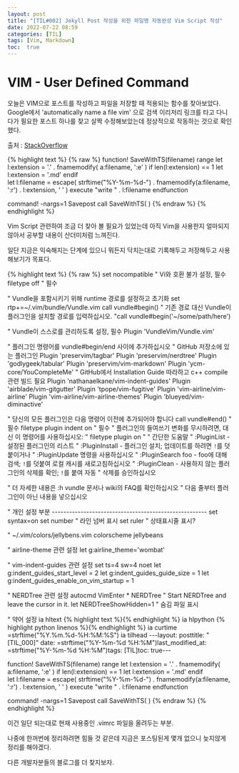 ```yaml
---
layout: post
title: "[TIL#002] Jekyll Post 작성을 위한 파일명 자동완성 Vim Script 작성" 
date: 2022-07-22 08:59
categories: [TIL]
tags: [Vim, Markdown]
toc:  true
---
```

# VIM - User Defined Command 

 오늘은 VIM으로 포스트를 작성하고 파일을 저장할 때 적용되는 함수를 찾아보았다.
 Google에서 'automatically name a file vim' 으로 검색 이리저리 링크를 타고 다니다가 필요한 포스트 하나를 찾고 살짝 수정해보았는데 정상적으로 작동하는 것으로 확인했다.

출처 : [StackOverflow](https://stackoverflow.com/questions/25163347/automatically-append-current-date-to-file-name-when-saving-in-vim)

{% highlight text %}
{% raw %}
function! SaveWithTS(filename) range
	let l:extension = '.' . fnamemodify( a:filename, ':e' )	
	if len(l:extension) == 1
		let l:extension = '.md'
	endif	
	let l:filename = escape( strftime("%Y-%m-%d-") . fnamemodify(a:filename, ':r') . l:extension, ' ' )	
	execute "write " . l:filename
endfunction

command! -nargs=1 Savepost call SaveWithTS( <q-args> )
{% endraw %}
{% endhighlight %}

Vim Script 관련하여 조금 더 찾아 볼 필요가 있었는데 아직 Vim을 사용한지 얼마되지 않아서 공부할 내용이 산더미처럼 느껴진다.

일단 지금은 익숙해지는 단계에 있으니 뭐든지 닥치는대로 기록해두고 저장해두고 사용해보기가 목표다.


{% highlight text %}
{% raw %}
set nocompatible              " Vi와 호환 불가 설정, 필수
filetype off                  " 필수

" Vundle을 포함시키기 위해 runtime 경로를 설정하고 초기화
set rtp+=~/.vim/bundle/Vundle.vim
call vundle#begin()
" 기존 경로 대신 Vundle이 플러그인을 설치할 경로를 입력하십시오.
"call vundle#begin('~/some/path/here')

" Vundle이 스스로를 관리하도록 설정, 필수
Plugin 'VundleVim/Vundle.vim'

" 플러그인 명령어를 vundle#begin/end 사이에 추가하십시오
" GitHub 저장소에 있는 플러그인
Plugin 'preservim/tagbar'
Plugin 'preservim/nerdtree'
Plugin 'godlygeek/tabular'
Plugin 'preservim/vim-markdown'
Plugin 'ycm-core/YouCompleteMe'			" GitHub에서 Installation Guide 따라하고 c++ compile 관련 빌드 필요
Plugin 'nathanaelkane/vim-indent-guides'
Plugin 'airblade/vim-gitgutter'
Plugin 'tpope/vim-fugitive' 
Plugin 'vim-airline/vim-airline'
Plugin 'vim-airline/vim-airline-themes'
Plugin 'blueyed/vim-diminactive'

" 당신의 모든 플러그인은 다음 명령어 이전에 추가되어야 합니다
call vundle#end()            " 필수
filetype plugin indent on    " 필수
" 플러그인의 들여쓰기 변화를 무시하려면, 대신 이 명령어를 사용하십시오:
" filetype plugin on
"
" 간단한 도움말
" :PluginList       - 설정된 플러그인의 리스트
" :PluginInstall    - 플러그인 설치; 업데이트를 하려면 `!`를 덧붙이거나
" :PluginUpdate 명령을 사용하십시오
" :PluginSearch foo - foo에 대해 검색; `!`를 덧붙여 로컬 캐시를 새로고침하십시오
" :PluginClean      - 사용하지 않는 플러그인의 삭제를 확인; `!`를 붙여 자동
" 		      삭제를 승인하십시오

" 더 자세한 내용은 :h vundle 문서나 wiki의 FAQ를 확인하십시오
" 다음 줄부터 플러그인이 아닌 내용을 넣으십시오

" 개인 설정 부분 ------------------------------------------------------
set syntax=on
set number 	" 라인 넘버 표시
set ruler	" 상태표시줄 표시?

" ~/.vim/colors/jellybens.vim
colorscheme jellybeans

" airline-theme 관련 설정
let g:airline_theme='wombat'

" vim-indent-guides 관련 설정
set ts=4 sw=4 noet
let g:indent_guides_start_level = 2
let g:indent_guides_guide_size = 1
let g:indent_guides_enable_on_vim_startup = 1

" NERDTree 관련 설정
autocmd VimEnter * NERDTree " Start NERDTree and leave the cursor in it.
let NERDTreeShowHidden=1	" 숨김 파일 표시

" 약어 설정
ia hltext {% highlight text %}<CR><CR>{% endhighlight %}
ia hlpython {% highlight python linenos %}<CR><CR>{% endhighlight %}
ia curtime <C-R>=strftime("%Y.%m.%d-%H:%M:%S")<CR>
ia tilhead ---<CR>layout: post<CR>title: "[TIL_000]" <CR>date: <C-R>=strftime("%Y-%m-%d %H:%M")<CR><CR>last_modified_at: <C-R>=strftime("%Y-%m-%d %H:%M")<CR><CR>tags: [TIL]<CR>toc:  true<CR>---<CR>

function! SaveWithTS(filename) range
	let l:extension = '.' . fnamemodify( a:filename, ':e' )	
	if len(l:extension) == 1
		let l:extension = '.md'
	endif	
	let l:filename = escape( strftime("%Y-%m-%d-") . fnamemodify(a:filename, ':r') . l:extension, ' ' )	
	execute "write " . l:filename
endfunction

command! -nargs=1 Savepost call SaveWithTS( <q-args> )
{% endraw %}
{% endhighlight %}

이건 일단 되는대로 현재 사용중인 .vimrc 파일을 올려두는 부분.

나중에 한꺼번에 정리하려면 힘들 것 같은데 지금은 포스팅된게 몇개 없으니 늦지않게 정리를 해야겠다.

다른 개발자분들의 블로그를 더 찾지보자.
